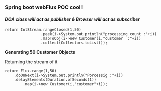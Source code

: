 ### **Spring boot webFlux POC cool !**



#### **_*DOA class will act as publisher  & Browser will act as subscriber*_**



    return IntStream.rangeClosed(1,50)
                    .peek(i->System.out.println("processing count :"+i))
                    .mapToObj(i->new Customer(i,"customer  :"+i))
                    .collect(Collectors.toList());

**Generating 50 Customer Objects** 

Returning the stream of it 


    return Flux.range(1,50)
        .doOnNext(i->System.out.println("Porcessig :"+i))
        .delayElements(Duration.ofSeconds(1))
            .map(i->new Customer(i,"customer"+i));